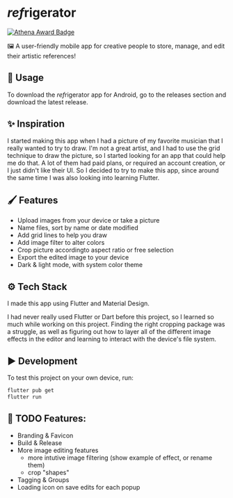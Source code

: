 # *ref*rigerator

[![Athena Award Badge](https://img.shields.io/endpoint?url=https%3A%2F%2Faward.athena.hackclub.com%2Fapi%2Fbadge)](https://award.athena.hackclub.com?utm_source=readme)

🖼️ A user-friendly mobile app for creative people to store, manage, and edit their artistic references!

## 🚀 Usage
To download the *ref*rigerator app for Android, go to the releases section and download the latest release.

## ✨ Inspiration
I started making this app when I had a picture of my favorite musician that I really wanted to try to draw. I'm not a great artist, and I had to use the grid technique to draw the picture, so I started looking for an app that could help me do that. A lot of them had paid plans, or required an account creation, or I just didn't like their UI. So I decided to try to make this app, since around the same time I was also looking into learning Flutter.

## 🖌️ Features

- Upload images from your device or take a picture
- Name files, sort by name or date modified
- Add grid lines to help you draw
- Add image filter to alter colors
- Crop picture accordingto aspect ratio or free selection
- Export the edited image to your device
- Dark & light mode, with system color theme

## ⚙️ Tech Stack
I made this app using Flutter and Material Design.

I had never really used Flutter or Dart before this project, so I learned so much while working on this project. Finding the right cropping package was a struggle, as well as figuring out how to layer all of the different image effects in the editor and learning to interact with the device's file system.

## ▶️ Development
To test this project on your own device, run:
```bash
flutter pub get
flutter run
```

## 📃 TODO Features:
- Branding & Favicon
- Build & Release
- More image editing features
  - more intutive image filtering (show example of effect, or rename them)
  - crop "shapes"
- Tagging & Groups
- Loading icon on save edits for each popup
